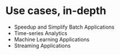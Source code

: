 # Use cases, in-depth

* Speedup and Simplify Batch Applications
* Time-series Analytics
* Machine Learning Applications
* Streaming Applications
